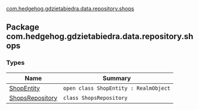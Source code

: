 [com.hedgehog.gdzietabiedra.data.repository.shops](./index.md)

## Package com.hedgehog.gdzietabiedra.data.repository.shops

### Types

| Name | Summary |
|---|---|
| [ShopEntity](-shop-entity/index.md) | `open class ShopEntity : RealmObject` |
| [ShopsRepository](-shops-repository/index.md) | `class ShopsRepository` |
